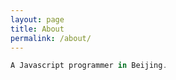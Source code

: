 ```yaml
---
layout: page
title: About
permalink: /about/
---
```


```javascript
A Javascript programmer in Beijing.
```
